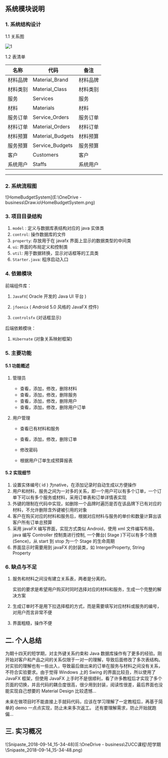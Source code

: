 ## 系统模块说明

### 1. 系统结构设计

1.1 关系图

![1](F:\Pictures\ScreenShots\1.png)

1.2 表清单

| 名称     | 代码             | 备注     |
| -------- | ---------------- | -------- |
| 材料品牌 | Material_Brand   | 材料品牌 |
| 材料类别 | Material_Class   | 材料类别 |
| 服务     | Services         | 服务     |
| 材料     | Materials        | 材料     |
| 服务订单 | Service_Orders   | 服务订单 |
| 材料订单 | Material_Orders  | 材料订单 |
| 材料预算 | Material_Budgets | 材料预算 |
| 服务预算 | Service_Budgets  | 服务预算 |
| 客户     | Customers        | 客户     |
| 系统用户 | Staffs           | 系统用户 |

------



### 2. 系统流程图

![HomeBudgetSystem](E:\OneDrive - business\Draw.io\HomeBudgetSystem.png)



### 3. 项目目录结构

1. `model` : 定义与数据库表结构对应的 java 实体类
2. `control`: 操作数据库的文件
3. `property`: 存放用于在 javafx 界面上显示的数据类型的中间类
4. `ui`: 界面的布局定义和控制类
5. `util`: 用于数据转换，显示对话框等的工具类
6. `Starter.java`: 程序启动入口



### 4. 依赖模块

前端组件库：

1. `JavaFX`( Oracle 开发的 Java UI 平台 )

2. `jfoenix` ( Android 5.0 风格的 JavaFX 控件)

3. `controlsfx` (对话框显示)

后端依赖模块：

1. `Hibernate` (对象关系映射框架)



### 5. 主要功能

#### 5.1 功能概述

1. 管理员
   - 查看，添加，修改，删除材料
   - 查看，添加，修改，删除服务
   - 查看，添加，修改，删除用户
   - 查看，添加，修改，删除用户订单

2. 用户管理

   - 查看已有材料和服务
   - 查看，添加，修改，删除订单
   - 修改密码

   - 根据用户订单生成预算报表



#### 5.2 实现细节

1. 设置实体编号( id ) 为native，在添加记录时自动生成以方便操作
2. 用户和材料，服务之间为一对多的关系，即一个用户可以有多个订单，一个订单下可以有多个服务或材料，采用订单表和订单详情表实现
3. 外键的限制在代码中实现，如删除一个品牌时遍历是否在该品牌下已有对应的材料，不允许删除含外键被引用的对象
4. 客户在购买对应的材料和服务后，根据对应材料与服务的单价和数量计算出该客户所有订单总预算
5. 采用 javaFX 编写界面，实现方式类似 Android，使用 xml 文件编写布局，java 编写 Controller 控制类进行控制, 一个舞台( Stage )下可以有多个场景 (Sence)，从 start 到 stop 为一个 Stage 的生命周期
6. 界面显示时需要用到 javaFX 的封装类，如 IntergerProperty, String Property



### 6. 缺点与不足

1. 服务和材料之间没有建立关系表，两者是分离的。

   实验的要求是希望用户购买时同时选择对应的材料和服务，生成一个完整的解决方案

2. 生成订单时不是用下拉选择框的方式，而是需要填写对应材料或服务的编号，对用户而言非常不便

3. 界面粗糙，操作不便



## 二. 个人总结

为期十四天的短学期，对主外键关系约束和 Java 数据库操作有了更多的经验。刚开始对客户和产品之间的关系仅限于一对一的理解，导致后面修改了多次表结构。对实验的理解也有一些出入，导致最后做出来的订单在服务与材料之间没有关系，不符合实验要求。由于觉得 Windows 上的 Swing 的界面比较丑，所以使用了 JavaFX 框架，但使用 JavaFX 上手时不是很顺利，看了许多教程后才实现了多个页面的切换，并且代码的耦合度很高，很少用到封装，阅读性很差，最后界面也没能实现自己想要的 Material Design 比较遗憾…

未来在做项目时不能直接上手就码代码，应该在学习理解了一定教程后，再基于简单的 demo 一点点实现，防止未来多次返工。 还有要理解需求，防止开始就跑偏…



## 三. 实习概况

![Snipaste_2018-09-14_15-34-48](E:\OneDrive - business\ZUCC课程\短学期\Snipaste_2018-09-14_15-34-48.png)